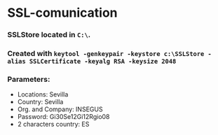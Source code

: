 # SSL-comunication


### SSLStore located in `C:\`. 
### Created with `keytool -genkeypair -keystore c:\SSLStore -alias SSLCertificate -keyalg RSA -keysize 2048`
### Parameters: 
- Locations: Sevilla
- Country: Sevilla
- Org. and Company: INSEGUS
- Password: Gi30Se12Gi12Rgio08
- 2 characters country: ES
